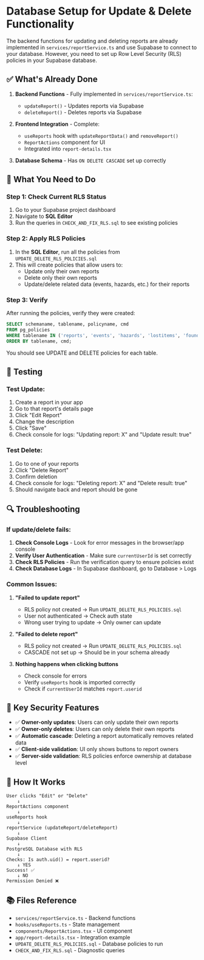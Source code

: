 # Database Setup for Update & Delete Functionality

The backend functions for updating and deleting reports are already implemented in `services/reportService.ts` and use Supabase to connect to your database. However, you need to set up Row Level Security (RLS) policies in your Supabase database.

## ✅ What's Already Done

1. **Backend Functions** - Fully implemented in `services/reportService.ts`:
   - `updateReport()` - Updates reports via Supabase
   - `deleteReport()` - Deletes reports via Supabase

2. **Frontend Integration** - Complete:
   - `useReports` hook with `updateReportData()` and `removeReport()`
   - `ReportActions` component for UI
   - Integrated into `report-details.tsx`

3. **Database Schema** - Has `ON DELETE CASCADE` set up correctly

## 🔧 What You Need to Do

### Step 1: Check Current RLS Status

1. Go to your Supabase project dashboard
2. Navigate to **SQL Editor**
3. Run the queries in `CHECK_AND_FIX_RLS.sql` to see existing policies

### Step 2: Apply RLS Policies

1. In the **SQL Editor**, run all the policies from `UPDATE_DELETE_RLS_POLICIES.sql`
2. This will create policies that allow users to:
   - Update only their own reports
   - Delete only their own reports
   - Update/delete related data (events, hazards, etc.) for their reports

### Step 3: Verify

After running the policies, verify they were created:

```sql
SELECT schemaname, tablename, policyname, cmd
FROM pg_policies
WHERE tablename IN ('reports', 'events', 'hazards', 'lostitems', 'founditems')
ORDER BY tablename, cmd;
```

You should see UPDATE and DELETE policies for each table.

## 🧪 Testing

### Test Update:
1. Create a report in your app
2. Go to that report's details page
3. Click "Edit Report"
4. Change the description
5. Click "Save"
6. Check console for logs: "Updating report: X" and "Update result: true"

### Test Delete:
1. Go to one of your reports
2. Click "Delete Report"
3. Confirm deletion
4. Check console for logs: "Deleting report: X" and "Delete result: true"
5. Should navigate back and report should be gone

## 🔍 Troubleshooting

### If update/delete fails:

1. **Check Console Logs** - Look for error messages in the browser/app console
2. **Verify User Authentication** - Make sure `currentUserId` is set correctly
3. **Check RLS Policies** - Run the verification query to ensure policies exist
4. **Check Database Logs** - In Supabase dashboard, go to Database > Logs

### Common Issues:

1. **"Failed to update report"**
   - RLS policy not created → Run `UPDATE_DELETE_RLS_POLICIES.sql`
   - User not authenticated → Check auth state
   - Wrong user trying to update → Only owner can update

2. **"Failed to delete report"**
   - RLS policy not created → Run `UPDATE_DELETE_RLS_POLICIES.sql`
   - CASCADE not set up → Should be in your schema already

3. **Nothing happens when clicking buttons**
   - Check console for errors
   - Verify `useReports` hook is imported correctly
   - Check if `currentUserId` matches `report.userid`

## 📝 Key Security Features

- ✅ **Owner-only updates**: Users can only update their own reports
- ✅ **Owner-only deletes**: Users can only delete their own reports
- ✅ **Automatic cascade**: Deleting a report automatically removes related data
- ✅ **Client-side validation**: UI only shows buttons to report owners
- ✅ **Server-side validation**: RLS policies enforce ownership at database level

## 🎯 How It Works

```
User clicks "Edit" or "Delete"
    ↓
ReportActions component
    ↓
useReports hook
    ↓
reportService (updateReport/deleteReport)
    ↓
Supabase Client
    ↓
PostgreSQL Database with RLS
    ↓
Checks: Is auth.uid() = report.userid?
    ↓ YES
Success! ✅
    ↓ NO
Permission Denied ❌
```

## 📚 Files Reference

- `services/reportService.ts` - Backend functions
- `hooks/useReports.ts` - State management
- `components/ReportActions.tsx` - UI component
- `app/report-details.tsx` - Integration example
- `UPDATE_DELETE_RLS_POLICIES.sql` - Database policies to run
- `CHECK_AND_FIX_RLS.sql` - Diagnostic queries

